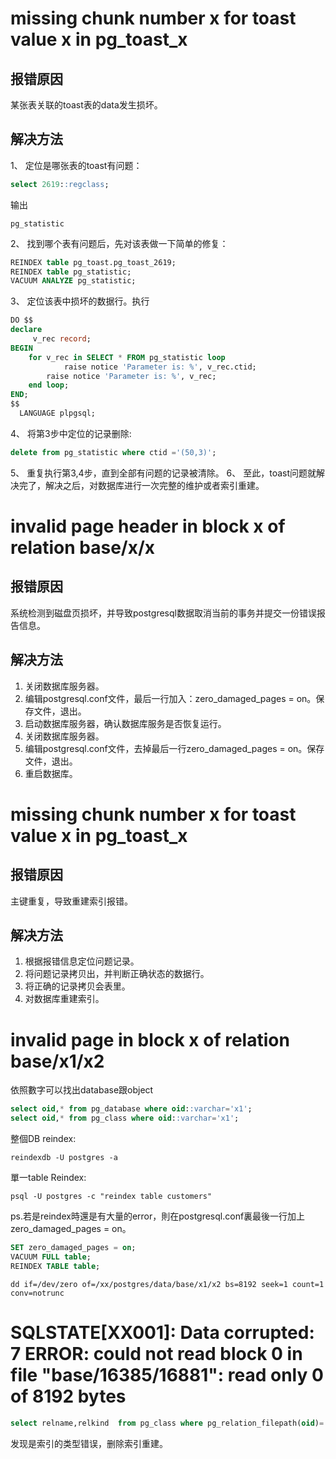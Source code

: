 # missing chunk number x for toast value x in pg_toast_x

## 报错原因

某张表关联的toast表的data发生损坏。

## 解决方法

1、 定位是哪张表的toast有问题：
```sql
select 2619::regclass; 
```
输出
```output
pg_statistic
```

2、 找到哪个表有问题后，先对该表做一下简单的修复：

```sql
REINDEX table pg_toast.pg_toast_2619;
REINDEX table pg_statistic;
VACUUM ANALYZE pg_statistic;
```

3、 定位该表中损坏的数据行。执行

```sql
DO $$
declare
	 v_rec record;
BEGIN	
	for v_rec in SELECT * FROM pg_statistic loop
	        raise notice 'Parameter is: %', v_rec.ctid;
		raise notice 'Parameter is: %', v_rec;
	end loop; 
END;
$$
  LANGUAGE plpgsql;
```

4、 将第3步中定位的记录删除:

```sql
delete from pg_statistic where ctid ='(50,3)';
```

5、 重复执行第3,4步，直到全部有问题的记录被清除。
6、 至此，toast问题就解决完了，解决之后，对数据库进行一次完整的维护或者索引重建。

# invalid page header in block x of relation base/x/x

## 报错原因

系统检测到磁盘页损坏，并导致postgresql数据取消当前的事务并提交一份错误报告信息。

## 解决方法

1. 关闭数据库服务器。
2. 编辑postgresql.conf文件，最后一行加入：zero_damaged_pages = on。保存文件，退出。
3. 启动数据库服务器，确认数据库服务是否恢复运行。
4. 关闭数据库服务器。
5. 编辑postgresql.conf文件，去掉最后一行zero_damaged_pages = on。保存文件，退出。
6. 重启数据库。

# missing chunk number x for toast value x in pg_toast_x

## 报错原因

主键重复，导致重建索引报错。

## 解决方法

1. 根据报错信息定位问题记录。
2. 将问题记录拷贝出，并判断正确状态的数据行。
3. 将正确的记录拷贝会表里。
4. 对数据库重建索引。


# invalid page in block x of relation base/x1/x2

依照數字可以找出database跟object
```sql
select oid,* from pg_database where oid::varchar='x1';
select oid,* from pg_class where oid::varchar='x1';
```

整個DB reindex:
```shell
reindexdb -U postgres -a
```
單一table Reindex:
```shell
psql -U postgres -c "reindex table customers"
```


ps.若是reindex時還是有大量的error，則在postgresql.conf裏最後一行加上zero_damaged_pages = on。

```sql
SET zero_damaged_pages = on;
VACUUM FULL table;
REINDEX TABLE table;
```

```shell
dd if=/dev/zero of=/xx/postgres/data/base/x1/x2 bs=8192 seek=1 count=1 conv=notrunc
```

# SQLSTATE[XX001]: Data corrupted: 7 ERROR: could not read block 0 in file "base/16385/16881": read only 0 of 8192 bytes

```sql
select relname,relkind  from pg_class where pg_relation_filepath(oid)='base/16385/16881';
```

发现是索引的类型错误，删除索引重建。
